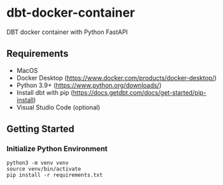 # dbt-docker-container

DBT docker container with Python FastAPI

## Requirements

- MacOS
- Docker Desktop (https://www.docker.com/products/docker-desktop/)
- Python 3.9+ (https://www.python.org/downloads/)
- Install dbt with pip (https://docs.getdbt.com/docs/get-started/pip-install)
- Visual Studio Code (optional)

## Getting Started

### Initialize Python Environment

```
python3 -m venv venv
source venv/bin/activate
pip install -r requirements.txt
```
